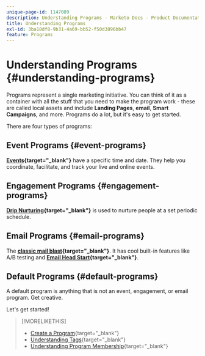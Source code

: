 ```yaml
---
unique-page-id: 1147089
description: Understanding Programs - Marketo Docs - Product Documentation
title: Understanding Programs
exl-id: 3ba18df8-9b31-4a69-bb52-f50d3896bb47
feature: Programs
---
```

# Understanding Programs {#understanding-programs}

Programs represent a single marketing initiative. You can think of it as a container with all the stuff that you need to make the program work - these are called local assets and include **Landing Pages**, **email**, **Smart Campaigns**, and more. Programs do a lot, but it's easy to get started.

There are four types of programs:

## Event Programs {#event-programs}

**[Events](/help/marketo/product-docs/demand-generation/events/understanding-events/understanding-event-programs.md){target="_blank"}** have a specific time and date. They help you coordinate, facilitate, and track your live and online events.

## Engagement Programs {#engagement-programs}

**[Drip Nurturing](/help/marketo/product-docs/email-marketing/drip-nurturing/creating-an-engagement-program/understanding-engagement-programs.md){target="_blank"}** is used to nurture people at a set periodic schedule.

## Email Programs {#email-programs}

The **[classic mail blast](/help/marketo/product-docs/email-marketing/email-programs/creating-an-email-program/understanding-email-programs.md){target="_blank"}**. It has cool built-in features like A/B testing and **[Email Head Start](/help/marketo/product-docs/email-marketing/email-programs/email-program-actions/head-start-for-email-programs.md){target="_blank"}**.

## Default Programs {#default-programs}

A default program is anything that is not an event, engagement, or email program. Get creative.

Let's get started!

>[!MORELIKETHIS]
>
>* [Create a Program](/help/marketo/product-docs/email-marketing/email-programs/creating-an-email-program/create-an-email-program.md){target="_blank"}
>* [Understanding Tags](/help/marketo/product-docs/core-marketo-concepts/programs/working-with-programs/understanding-tags.md){target="_blank"}
>* [Understanding Program Membership](/help/marketo/product-docs/core-marketo-concepts/programs/creating-programs/understanding-program-membership.md){target="_blank"}
